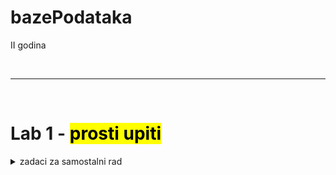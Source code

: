 # bazePodataka
II godina

<br>
<hr>
<br>

# Lab 1 - <mark> prosti upiti <mark>

<details> 
<summary> zadaci za samostalni rad </summary> 
```sql 
-- 1 zadatak
SELECT IME, PREZIME, GODINA_ROD, MESTO_ROD
FROM GLUMAC
WHERE BROJ = 50;
```
</details>